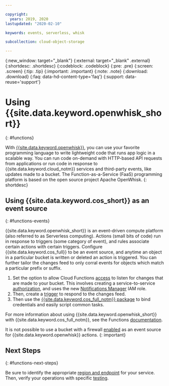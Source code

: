 ```yaml
---

copyright:
  years: 2019, 2020
lastupdated: "2020-02-10"

keywords: events, serverless, whisk

subcollection: cloud-object-storage

---
```

{:new_window: target="_blank"}
{:external: target="_blank" .external}
{:shortdesc: .shortdesc}
{:codeblock: .codeblock}
{:pre: .pre}
{:screen: .screen}
{:tip: .tip}
{:important: .important}
{:note: .note}
{:download: .download} 
{:faq: data-hd-content-type='faq'}
{:support: data-reuse='support'}

# Using {{site.data.keyword.openwhisk_short}}
{: #functions}

With [{{site.data.keyword.openwhisk}}](/docs/openwhisk?topic=cloud-functions-getting-started), you can use your favorite programming language to write lightweight code that runs app logic in a scalable way. You can run code on-demand with HTTP-based API requests from applications or run code in response to {{site.data.keyword.cloud_notm}} services and third-party events, like updates made to a bucket. The Function-as-a-Service (FaaS) programming platform is based on the open source project Apache OpenWhisk. 
{: shortdesc}

## Using {{site.data.keyword.cos_short}} as an event source
{: #functions-events}

{{site.data.keyword.openwhisk_short}} is an event-driven compute platform (also referred to as Serverless computing). Actions (small bits of code) run in response to triggers (some category of event), and rules associate certain actions with certain triggers. Configure {{site.data.keyword.cos_full}} to be an event source, and anytime an object in a particular bucket is written or deleted an action is triggered. You can further tailor the changes feed to only corral events for objects which match a particular prefix or suffix. 

1. Set the option to allow Cloud Functions [access](/docs/openwhisk?topic=cloud-functions-pkg_obstorage#pkg_obstorage_ev) to listen for changes that are made to your bucket. This involves creating a service-to-service [authorization](/docs/iam?topic=iam-serviceauth), and uses the new [Notifications Manager](/docs/openwhisk?topic=cloud-functions-pkg_obstorage#pkg_obstorage_auth) IAM role.
2. Then, create a [trigger](/docs/openwhisk?topic=cloud-functions-pkg_obstorage#pkg_obstorage_ev_trig_ui) to respond to the changes feed.
3. Then use the [{{site.data.keyword.cos_full_notm}} package](/docs/openwhisk?topic=cloud-functions-pkg_obstorage#pkg_obstorage_actions) to bind credentials and easily script common tasks.

For more information about using {{site.data.keyword.openwhisk_short}} with {{site.data.keyword.cos_full_notm}}, see the Functions [documentation](/docs/openwhisk?topic=cloud-functions-pkg_obstorage).

It is not possible to use a bucket with a firewall [enabled](/docs/cloud-object-storage?topic=cloud-object-storage-setting-a-firewall) as an event source for {{site.data.keyword.openwhisk}} actions.
{: important}

## Next Steps
{: #functions-next-steps}

Be sure to identify the appropriate [region and endpoint](/docs/openwhisk?topic=cloud-functions-cloudfunctions_regions) for your service. Then, verify your operations with specific [testing](/docs/openwhisk?topic=cloud-functions-test).